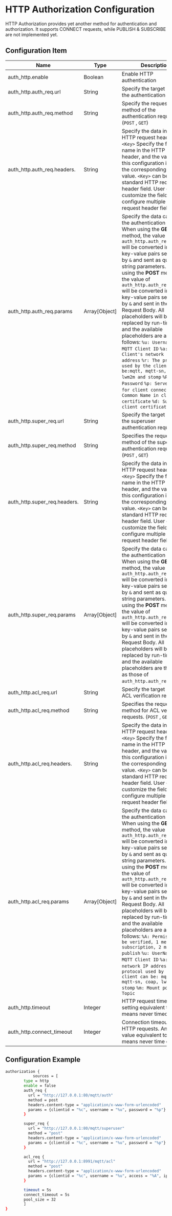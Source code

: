 # HTTP Authorization Configuration

HTTP Authorization provides yet another method for authentication and authorization. It supports CONNECT requests, while PUBLISH & SUBSCRIBE are not implemented yet.

## Configuration Item

| Name                              | Type          | Description                                                  | default                                                      |
| --------------------------------- | ------------- | ------------------------------------------------------------ | ------------------------------------------------------------ |
| auth_http.enable                  | Boolean       | Enable HTTP authentication                                   | `false`                                                      |
| auth_http.auth_req.url            | String        | Specify the target URL of the authentication request.        | `http://127.0.0.1:80/mqtt/auth`                              |
| auth_http.auth_req.method         | String        | Specify the request method of the authentication request. (`POST` , `GET`) | `POST`                                                       |
| auth_http.auth_req.headers.<Any>  | String        | Specify the data in the HTTP request header. `<Key>` Specify the field name in the HTTP request header, and the value of this configuration item is the corresponding field value. `<Key>` can be the standard HTTP request header field. User can also customize the field to configure multiple different request header fields. | `auth_http.auth_req.headers.content-type = application/x-www-form-urlencoded` `auth_http.auth_req.headers.accept = */*` |
| auth_http.auth_req.params         | Array[Object] | Specify the data carried in the authentication request. When using the **GET** method, the value of `auth_http.auth_req.params` will be converted into `k=v` key-value pairs separated by `&` and sent as query string parameters. When using the **POST** method, the value of `auth_http.auth_req.params` will be converted into `k=v` key-value pairs separated by `&` and sent in the form of Request Body. All placeholders will be replaced by run-time data , and the available placeholders are as follows: `%u: Username` `%c: MQTT Client ID` `%a: Client's network IP address` `%r: The protocol used by the client can be:mqtt, mqtt-sn, coap, lwm2m and stomp` `%P: Password` `%p: Server port for client connection` `%C: Common Name in client certificate` `%d: Subject in client certificate` | `auth_http.auth_req.params = {clientid= "%c", username= "%u", password= "%P"}` |
| auth_http.super_req.url           | String        | Specify the target URL for the superuser authentication request. | `http://127.0.0.1:80/mqtt/superuser`                         |
| auth_http.super_req.method        | String        | Specifies the request method of the super user authentication request. (`POST` , `GET`) | `POST`                                                       |
| auth_http.super_req.headers.<Any> | String        | Specify the data in the HTTP request header. `<Key>` Specify the field name in the HTTP request header, and the value of this configuration item is the corresponding field value. `<Key>` can be the standard HTTP request header field. User can also customize the field to configure multiple different request header fields. | `auth_http.super_req.headers.content-type = application/x-www-form-urlencoded` `auth_http.super_req.headers.accept = */*` |
| auth_http.super_req.params        | Array[Object] | Specify the data carried in the authentication request. When using the **GET** method, the value of `auth_http.auth_req.params` will be converted into `k=v` key-value pairs separated by `&` and sent as query string parameters. When using the **POST** method, the value of `auth_http.auth_req.params` will be converted into `k=v` key-value pairs separated by `&` and sent in the form of Request Body. All placeholders will be replaced by run-time data , and the available placeholders are the same as those of `auth_http.auth_req.params`. | `auth_http.super_req.params = {clientid= "%c", username= "%u", password= "%P"}` |
| auth_http.acl_req.url             | String        | Specify the target URL for ACL verification requests.        | `http://127.0.0.1:8991/mqtt/acl`                             |
| auth_http.acl_req.method          | String        | Specifies the request method for ACL verification requests. (`POST` , `GET`) | `POST`                                                       |
| auth_http.acl_req.headers.<Any>   | String        | Specify the data in the HTTP request header. `<Key>` Specify the field name in the HTTP request header, and the value of this configuration item is the corresponding field value. `<Key>` can be the standard HTTP request header field. User can also customize the field to configure multiple different request header fields. | `auth_http.super_req.headers.content-type = application/x-www-form-urlencoded` `auth_http.super_req.headers.accept = */*` |
| auth_http.acl_req.params          | Array[Object] | Specify the data carried in the authentication request. When using the **GET** method, the value of `auth_http.auth_req.params` will be converted into `k=v` key-value pairs separated by `&` and sent as query string parameters. When using the **POST** method, the value of `auth_http.auth_req.params` will be converted into `k=v` key-value pairs separated by `&` and sent in the form of Request Body. All placeholders will be replaced by run-time data , and the available placeholders are as follows: `%A: Permission to be verified, 1 means subscription, 2 means publish` `%u: UserName` `%c: MQTT Client ID` `%a: Client network IP address` `%r: The protocol used by the client can be: mqtt, mqtt-sn, coap, lwm2m and stomp` `%m: Mount point` `%t: Topic` | `auth_http.acl_req.params = {clientid = "%c", username = "%u", access = "%A", ipaddr = "%a", topic = "%t", mountpoint = "%m"}` |
| auth_http.timeout                 | Integer       | HTTP request timeout. Any setting equivalent to `0s` means never timeout. | `5s`                                                         |
| auth_http.connect_timeout         | Integer       | Connection timeout for HTTP requests. Any setting value equivalent to `0s` means never time out. | `5s`                                                         |

## Configuration Example

```bash
authorization {
			sources = [
        type = http
        enable = false
        auth_req {
          url = "http://127.0.0.1:80/mqtt/auth"
          method = post
          headers.content-type = "application/x-www-form-urlencoded"
          params = {clientid = "%c", username = "%u", password = "%p"}
        }

        super_req {
          url = "http://127.0.0.1:80/mqtt/superuser"
          method = "post"
          headers.content-type = "application/x-www-form-urlencoded"
          params = {clientid = "%c", username = "%u", password = "%p"}
        }

        acl_req {
          url = "http://127.0.0.1:8991/mqtt/acl"
          method = "post"
          headers.content-type = "application/x-www-form-urlencoded"
          params = {clientid = "%c", username = "%u", access = "%A", ipaddr = "%a", topic = "%t", mountpoint = "%m"}
        }

        timeout = 5s
        connect_timeout = 5s
        pool_size = 32	
		]
}
```


